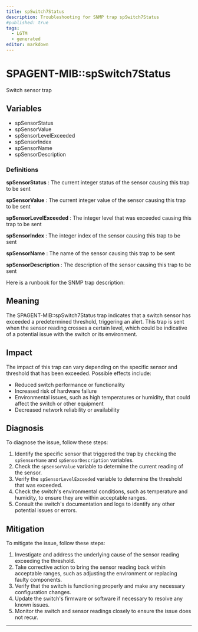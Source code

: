 ```yaml
---
title: spSwitch7Status
description: Troubleshooting for SNMP trap spSwitch7Status
#published: true
tags:
  - LGTM
  - generated
editor: markdown
---
```


# SPAGENT-MIB::spSwitch7Status 

Switch sensor trap 


## Variables


  - spSensorStatus
  - spSensorValue
  - spSensorLevelExceeded
  - spSensorIndex
  - spSensorName
  - spSensorDescription 

### Definitions 


**spSensorStatus** 
: The current integer status of the sensor causing this trap to be sent 

**spSensorValue** 
: The current integer value of the sensor causing this trap to be sent 

**spSensorLevelExceeded** 
: The integer level that was exceeded causing this trap to be sent 

**spSensorIndex** 
: The integer index of the sensor causing this trap to be sent 

**spSensorName** 
: The name of the sensor causing this trap to be sent 

**spSensorDescription** 
: The description of the sensor causing this trap to be sent 


Here is a runbook for the SNMP trap description:

## Meaning

The SPAGENT-MIB::spSwitch7Status trap indicates that a switch sensor has exceeded a predetermined threshold, triggering an alert. This trap is sent when the sensor reading crosses a certain level, which could be indicative of a potential issue with the switch or its environment.

## Impact

The impact of this trap can vary depending on the specific sensor and threshold that has been exceeded. Possible effects include:

* Reduced switch performance or functionality
* Increased risk of hardware failure
* Environmental issues, such as high temperatures or humidity, that could affect the switch or other equipment
* Decreased network reliability or availability

## Diagnosis

To diagnose the issue, follow these steps:

1. Identify the specific sensor that triggered the trap by checking the `spSensorName` and `spSensorDescription` variables.
2. Check the `spSensorValue` variable to determine the current reading of the sensor.
3. Verify the `spSensorLevelExceeded` variable to determine the threshold that was exceeded.
4. Check the switch's environmental conditions, such as temperature and humidity, to ensure they are within acceptable ranges.
5. Consult the switch's documentation and logs to identify any other potential issues or errors.

## Mitigation

To mitigate the issue, follow these steps:

1. Investigate and address the underlying cause of the sensor reading exceeding the threshold.
2. Take corrective action to bring the sensor reading back within acceptable ranges, such as adjusting the environment or replacing faulty components.
3. Verify that the switch is functioning properly and make any necessary configuration changes.
4. Update the switch's firmware or software if necessary to resolve any known issues.
5. Monitor the switch and sensor readings closely to ensure the issue does not recur.
---




